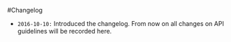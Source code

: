 #Changelog

* `2016-10-10:` Introduced the changelog. From now on all changes on API guidelines will be recorded here.